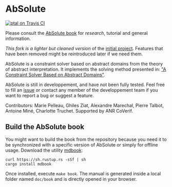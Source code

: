 # AbSolute

[![ptal on Travis CI][travis-image]][travis]

[travis-image]: https://travis-ci.org/ptal/AbSolute.png
[travis]: https://travis-ci.org/ptal/AbSolute

Please consult the [AbSolute book](http://ptal.github.io) for *research*, tutorial and general information.

_This fork is a lighter but cleaned version_ of the [initial project](https://github.com/mpelleau/AbSolute).
Features that have been removed might be reintroduced later if we need them.

AbSolute is a constraint solver based on abstract domains from the theory of abstract interpretation.
It implements the solving method presented in: ["A Constraint Solver Based on Abstract Domains"](https://hal.archives-ouvertes.fr/hal-00785604/file/Pelleau_Mine_Truchet_Benhamou.pdf).

AbSolute is still in developpement, and have not been fully tested.
Feel free to fill an [issue](https://github.com/ptal/AbSolute/issues) or contact any member of the developpement team if you want to report a bug or suggest a feature.

Contributors: Marie Pelleau, Ghiles Ziat, Alexandre Marechal, Pierre Talbot, Antoine Miné, Charlotte Truchet.
Supported by ANR CoVerif.

## Build the AbSolute book

You might want to build the book from the repository because you need it to be synchronized with a specific version of AbSolute or simply for offline usage.
Download the utility [mdbook](https://rust-lang-nursery.github.io/mdBook/):

```
curl https://sh.rustup.rs -sSf | sh
cargo install mdbook
```

Once installed, execute `make book`.
The manual is generated inside a local folder named `doc/book` and is directly opened in your browser.
